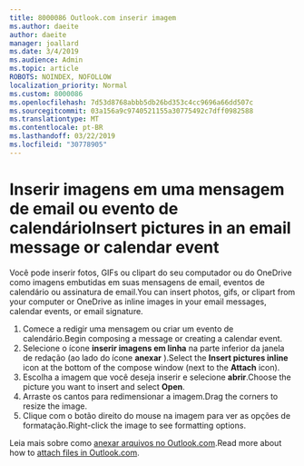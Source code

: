 ```yaml
---
title: 8000086 Outlook.com inserir imagem
ms.author: daeite
author: daeite
manager: joallard
ms.date: 3/4/2019
ms.audience: Admin
ms.topic: article
ROBOTS: NOINDEX, NOFOLLOW
localization_priority: Normal
ms.custom: 8000086
ms.openlocfilehash: 7d53d8768abbb5db26bd353c4cc9696a66dd507c
ms.sourcegitcommit: 03a156a9c9740521155a30775492c7dff0982588
ms.translationtype: MT
ms.contentlocale: pt-BR
ms.lasthandoff: 03/22/2019
ms.locfileid: "30778905"
---
```

# <a name="insert-pictures-in-an-email-message-or-calendar-event"></a><span data-ttu-id="8ef20-102">Inserir imagens em uma mensagem de email ou evento de calendário</span><span class="sxs-lookup"><span data-stu-id="8ef20-102">Insert pictures in an email message or calendar event</span></span>

<span data-ttu-id="8ef20-103">Você pode inserir fotos, GIFs ou clipart do seu computador ou do OneDrive como imagens embutidas em suas mensagens de email, eventos de calendário ou assinatura de email.</span><span class="sxs-lookup"><span data-stu-id="8ef20-103">You can insert photos, gifs, or clipart from your computer or OneDrive as inline images in your email messages, calendar events, or email signature.</span></span>

1. <span data-ttu-id="8ef20-104">Comece a redigir uma mensagem ou criar um evento de calendário.</span><span class="sxs-lookup"><span data-stu-id="8ef20-104">Begin composing a message or creating a calendar event.</span></span>
2. <span data-ttu-id="8ef20-105">Selecione o ícone **inserir imagens em linha** na parte inferior da janela de redação (ao lado do ícone **anexar** ).</span><span class="sxs-lookup"><span data-stu-id="8ef20-105">Select the **Insert pictures inline** icon at the bottom of the compose window (next to the **Attach** icon).</span></span>
3. <span data-ttu-id="8ef20-106">Escolha a imagem que você deseja inserir e selecione **abrir**.</span><span class="sxs-lookup"><span data-stu-id="8ef20-106">Choose the picture you want to insert and select **Open**.</span></span>
4. <span data-ttu-id="8ef20-107">Arraste os cantos para redimensionar a imagem.</span><span class="sxs-lookup"><span data-stu-id="8ef20-107">Drag the corners to resize the image.</span></span>
5. <span data-ttu-id="8ef20-108">Clique com o botão direito do mouse na imagem para ver as opções de formatação.</span><span class="sxs-lookup"><span data-stu-id="8ef20-108">Right-click the image to see formatting options.</span></span>

<span data-ttu-id="8ef20-109">Leia mais sobre como [anexar arquivos no Outlook.com](https://support.office.com/article/8d7c1ea7-4e5f-44ce-bb6e-c5fcc92ba9ab).</span><span class="sxs-lookup"><span data-stu-id="8ef20-109">Read more about how to [attach files in Outlook.com](https://support.office.com/article/8d7c1ea7-4e5f-44ce-bb6e-c5fcc92ba9ab).</span></span>